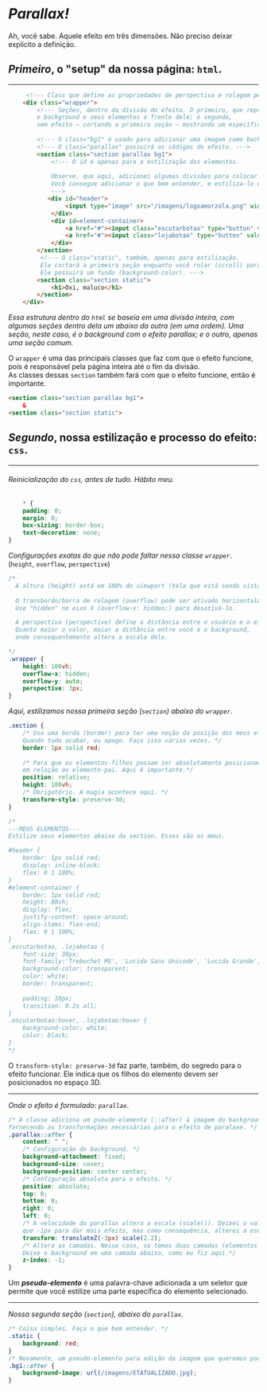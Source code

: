 # ***Parallax!***
Ah, você sabe. Aquele efeito em três dimensôes. Não preciso deixar explícito a definição.
    
## ***Primeiro***, o "setup" da nossa página: `html`.
---
```html
     <!--- Class que define as propriedades de perspectiva e rolagem pela pagina inteira --->
    <div class="wrapper">
        <!--- Seções, dentro da divisão do efeito. O primeiro, que representa
        o background e seus elementos a frente dele; o segundo, 
        sem efeito — cortando a primeira seção — mostrando um específico conteúdo. --->
        
        <!--- O class="bg1" é usado para adicionar uma imagem como background. Veremos logo. --->
        <!--- O class="parallax" possuirá os códigos do efeito. --->
        <section class="section parallax bg1">
            <!--- O id é apenas para a estilização dos elementos. 
            
            Observe, que aqui, adicionei algumas divisões para colocar os elementos que me convim.
            Você consegue adicionar o que bem entender, e estiliza-lo como quiser.
            --->
           <div id="header">
                <input type="image" src="/imagens/logoamorzola.png" width="70px" height="70px" alt="logoet">
            </div>
            <div id=element-container>
                <a href="#"><input class="escutarbotao" type="button" value="ESCUTAR"></a>
                <a href="#"><input class="lojabotao" type="button" value="LOJA"></a>
            </div>
        </section>
         <!--- O class="static", também, apenas para estilização.
         Ele cortará a primeira seção enquanto você rolar (scroll) para baixo, ou para cima. 
         Ele possuirá um fundo (background-color). --->
        <section class="section static">
            <h1>Oxi, maluco</h1>
        </section>
    </div>
```
*Essa estrutura dentro do `html` se baseia em uma divisão inteira, com algumas seções dentro dela um abaixo da outra (em uma ordem). Uma seção, neste caso, é o background com o efeito parallax; e o outro, apenas uma seção comum.*<br>

O `wrapper` é uma das principais classes que faz com que o efeito funcione, pois é responsável pela página inteira até o fim da divisão. <br> As classes dessas `section` também fará com que o efeito funcione, então é importante. 
```html
<section class="section parallax bg1">
    &
<section class="section static">
```

## ***Segundo***, nossa estilização e processo do efeito:  `css`.
---

###### Reinicialização do `css`, antes de tudo. Hábito meu. 
```css
    * {
    padding: 0;
    margin: 0;
    box-sizing: border-box;
    text-decoration: none;
}
```

_Configurações exatas do que não pode faltar nessa classe `wrapper`_. (`height`, `overflow`, `perspective`)
```css
/* 
  A altura (height) está em 100% do viewport (tela que está sendo vista no momento/tela-cheia).
  
  O transbordo/barra de rolagem (overflow) pode ser ativado horizontalmente devido ao tamanho da imagem. 
  Use "hidden" no eixo X (overflow-x: hidden;) para desativá-lo.

  A perspectiva (perspective) define a distância entre o usuário e o eixo-Z. Ponto-chave para o efeito, também.
  Quanto maior o valor, maior a distância entre você e o background, 
  onde consequentemente altera a escala dele.

*/
.wrapper {
    height: 100vh;
    overflow-x: hidden;
    overflow-y: auto;
    perspective: 3px;
}
```
_Aqui, estilizamos nossa primeira seção (`section`) abaixo do `wrapper`._
```css
.section {
    /* Uso uma borda (border) para ter uma noção da posição dos meus elementos. 
    Quando tudo acabar, eu apago. Faço isso várias vezes. */
    border: 1px solid red;
    
    /* Para que os elementos-filhos possam ser absolutamente posicionados 
    em relação ao elemento-pai. Aqui é importante.*/
    position: relative;
    height: 100vh;
    /* Obrigatório. A magia acontece aqui. */
    transform-style: preserve-3d;
}

/* 
---MEUS ELEMENTOS---
Estilize seus elementos abaixo da section. Esses são os meus.

#header {
    border: 1px solid red;
    display: inline-block;
    flex: 0 1 100%;
}
#element-container {
    border: 1px solid red;
    height: 80vh;
    display: flex;
    justify-content: space-around;
    align-items: flex-end;
    flex: 0 1 100%;
}
.escutarbotao, .lojabotao {
    font-size: 30px;
    font-family:'Trebuchet MS', 'Lucida Sans Unicode', 'Lucida Grande', 'Lucida Sans', Arial, sans-serif;
    background-color: transparent;
    color: white;
    border: transparent;
    
    padding: 10px;
    transition: 0.2s all;
}
.escutarbotao:hover, .lojabotao:hover {
    background-color: white;
    color: black;
} 
*/
```
O `transform-style: preserve-3d` faz parte, também, do segredo para o efeito funcionar. Ele indica que os filhos do elemento devem ser posicionados no espaço 3D. <br>
***

_Onde o efeito é formulado: `parallax`_.
```css
/* A classe adiciona um pseudo-elemento (::after) à imagem do background,
fornecendo as transformações necessárias para o efeito de paralaxe. */
.parallax::after {
    content: " ";
    /* Configuração do background. */
    background-attachment: fixed;
    background-size: cover;
    background-position: center center;
    /* Configuração absoluta para o efeito. */
    position: absolute;
    top: 0;
    bottom: 0;
    right: 0;
    left: 0;
    /* A velocidade do parallax altera a escala (scale()). Deixei o valor um pouco maior 
    que -1px para dar mais efeito, mas como consequência, alterei a escala de novo. */
    transform: translateZ(-3px) scale(2.2);
    /* Altera as camadas. Nesse caso, so temos duas camadas (elementos e background). 
    Deixe o background em uma camada abaixo, como eu fiz aqui.*/
    z-index: -1;
}
```
Um ***pseudo-elemento*** é uma palavra-chave adicionada a um seletor que permite que você estilize uma parte específica do elemento selecionado. <br>
***
_Nossa segunda seção (`section`), abaixo do `parallax`._
```css
/* Coisa simples. Faça o que bem entender. */
.static {
    background: red;
}
/* Novamente, um pseudo-elemento para adição da imagem que queremos para o background. */
.bg1::after {
    background-image: url(/imagens/ETATUALIZADO.jpg);
}
```

